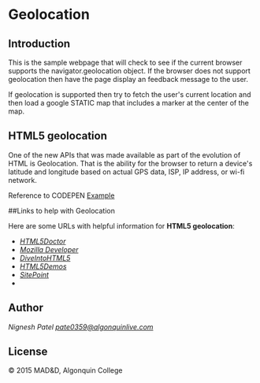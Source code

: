 # Geolocation

## Introduction

This is the sample webpage that will check to see if the current browser supports the navigator.geolocation object. If the browser does not support geolocation then have the page display an feedback message to the user.

If geolocation is supported then try to fetch the user's current location and then load a google STATIC map that includes a marker at the center of the map.


## HTML5 geolocation

One of the new APIs that was made available as part of the evolution of HTML is Geolocation. That is the ability for the browser to return a device's latitude and longitude based on actual GPS data, ISP, IP address, or wi-fi network.


Reference to CODEPEN [Example](http://codepen.io/mad-d/pen/mymOBy?editors=101 "geolocation")

##Links to help with Geolocation

Here are some URLs with helpful information for **HTML5 geolocation**:

- *[HTML5Doctor](http://html5doctor.com/finding-your-position-with-geolocation/ "HTML5Doctor")*
- *[Mozilla Developer](https://developer.mozilla.org/en/docs/WebAPI/Using_geolocation "Mozilla Developer")*
- *[DiveIntoHTML5](http://diveintohtml5.info/geolocation.html "DiveIntoHTML5")*
- *[HTML5Demos](http://html5demos.com/geo "HTML5Demos")*
- *[SitePoint](http://www.sitepoint.com/html5-geolocation/ "SitePoint")*
- 
## Author ##
*Nignesh Patel*
*pate0359@algonquinlive.com*

## License ##
© 2015 MAD&D, Algonquin College
